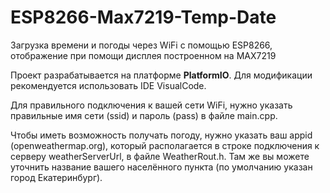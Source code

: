 # ESP8266-Max7219-Temp-Date
Загрузка времени и погоды через WiFi с помощью ESP8266, отображение при помощи дисплея построенном на MAX7219


Проект разрабатывается на платформе <b>PlatformIO</b>. Для модификации рекомендуется использовать IDE VisualCode.


Для правильного подключения к вашей сети WiFi, нужно указать правильные имя сети (ssid) и пароль (pass) в файле main.cpp.

Чтобы иметь возможность получать погоду, нужно указать ваш appid (openweathermap.org), который располагается в строке подключения к серверу weatherServerUrl, в файле WeatherRout.h. Там же вы можете уточнить название вашего населённого пункта (по умолчанию указан город Екатеринбург).
